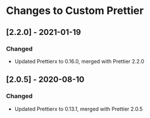 # Changes to Custom Prettier

## \[2.2.0] - 2021-01-19

### Changed

- Updated Prettierx to 0.16.0, merged with Prettier 2.2.0

## \[2.0.5] - 2020-08-10

### Changed

- Updated Prettierx to 0.13.1, merged with Prettier 2.0.5
